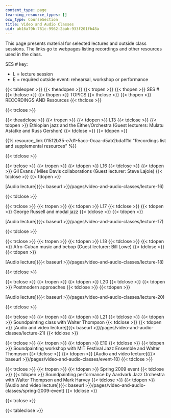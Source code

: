```yaml
---
content_type: page
learning_resource_types: []
ocw_type: CourseSection
title: Video and Audio Classes
uid: ab16a79b-761c-9962-2aab-933f201fb48a
---
```


This page presents material for selected lectures and outside class sessions. The links go to webpages listing recordings and other resources used in the class.

SES # key:

*   L = lecture session
*   E = required outside event: rehearsal, workshop or performance

{{< tableopen >}}
{{< theadopen >}}
{{< tropen >}}
{{< thopen >}}
SES #
{{< thclose >}}
{{< thopen >}}
TOPICS
{{< thclose >}}
{{< thopen >}}
RECORDINGS AND Resources
{{< thclose >}}

{{< trclose >}}

{{< theadclose >}}
{{< tropen >}}
{{< tdopen >}}
L13
{{< tdclose >}}
{{< tdopen >}}
Ethiopian jazz and the Either/Orchestra (Guest lecturers: Mulatu Astatke and Russ Gershon)
{{< tdclose >}}
{{< tdopen >}}


{{% resource_link 01512b35-e7d1-5acc-0caa-d5ab2bdaff1d "Recordings list and supplemental resources" %}}


{{< tdclose >}}

{{< trclose >}}
{{< tropen >}}
{{< tdopen >}}
L16
{{< tdclose >}}
{{< tdopen >}}
Gil Evans / Miles Davis collaborations (Guest lecturer: Steve Lajoie)
{{< tdclose >}}
{{< tdopen >}}


[Audio lecture]({{< baseurl >}}/pages/video-and-audio-classes/lecture-16)


{{< tdclose >}}

{{< trclose >}}
{{< tropen >}}
{{< tdopen >}}
L17
{{< tdclose >}}
{{< tdopen >}}
George Russell and modal jazz
{{< tdclose >}}
{{< tdopen >}}


[Audio lecture]({{< baseurl >}}/pages/video-and-audio-classes/lecture-17)


{{< tdclose >}}

{{< trclose >}}
{{< tropen >}}
{{< tdopen >}}
L18
{{< tdclose >}}
{{< tdopen >}}
Afro-Cuban music and bebop (Guest lecturer: Bill Lowe)
{{< tdclose >}}
{{< tdopen >}}


[Audio lecture]({{< baseurl >}}/pages/video-and-audio-classes/lecture-18)


{{< tdclose >}}

{{< trclose >}}
{{< tropen >}}
{{< tdopen >}}
L20
{{< tdclose >}}
{{< tdopen >}}
Postmodern approaches
{{< tdclose >}}
{{< tdopen >}}


[Audio lecture]({{< baseurl >}}/pages/video-and-audio-classes/lecture-20)


{{< tdclose >}}

{{< trclose >}}
{{< tropen >}}
{{< tdopen >}}
L21
{{< tdclose >}}
{{< tdopen >}}
Soundpainting class with Walter Thompson
{{< tdclose >}}
{{< tdopen >}}
[Audio and video lecture]({{< baseurl >}}/pages/video-and-audio-classes/lecture-21)
{{< tdclose >}}

{{< trclose >}}
{{< tropen >}}
{{< tdopen >}}
E10
{{< tdclose >}}
{{< tdopen >}}
Soundpainting workshop with MIT Festival Jazz Ensemble and Walter Thompson
{{< tdclose >}}
{{< tdopen >}}
[Audio and video lecture]({{< baseurl >}}/pages/video-and-audio-classes/event-10)
{{< tdclose >}}

{{< trclose >}}
{{< tropen >}}
{{< tdopen >}}
Spring 2009 event
{{< tdclose >}}
{{< tdopen >}}
Soundpainting performance by Aardvark Jazz Orchestra with Walter Thompson and Mark Harvey
{{< tdclose >}}
{{< tdopen >}}
[Audio and video lecture]({{< baseurl >}}/pages/video-and-audio-classes/spring-2009-event)
{{< tdclose >}}

{{< trclose >}}

{{< tableclose >}}